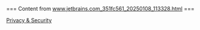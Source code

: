 === Content from www.jetbrains.com_351fc561_20250108_113328.html ===


[Privacy & Security](/privacy-security/)


